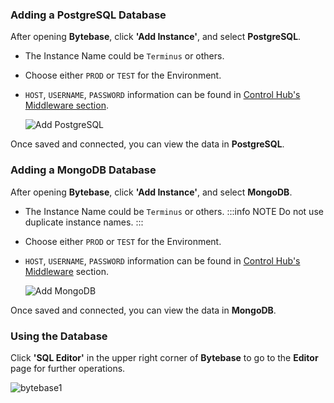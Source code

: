 ### Adding a PostgreSQL Database
After opening **Bytebase**, click **'Add Instance'**, and select **PostgreSQL**.
- The Instance Name could be `Terminus` or others.
- Choose either `PROD` or `TEST` for the Environment.
- `HOST`, `USERNAME`, `PASSWORD` information can be found in [Control Hub's Middleware section](https://docs.jointerminus.com/how-to/terminus/controlhub/middleware.html#postgres).

    ![Add PostgreSQL](https://docs.jointerminus.com/images/how-to/terminus/controlhub/middleware/09.jpg)

Once saved and connected, you can view the data in **PostgreSQL**.

### Adding a MongoDB Database
After opening **Bytebase**, click **'Add Instance'**, and select **MongoDB**.
- The Instance Name could be `Terminus` or others.
    :::info NOTE
    Do not use duplicate instance names.
    :::
- Choose either `PROD` or `TEST` for the Environment.
- `HOST`, `USERNAME`, `PASSWORD` information can be found in [Control Hub's Middleware](https://docs.jointerminus.com/how-to/terminus/controlhub/middleware.html#mongodb) section.

    ![Add MongoDB](https://docs.jointerminus.com/images/how-to/terminus/controlhub/middleware/11.jpg)

Once saved and connected, you can view the data in **MongoDB**.

### Using the Database

Click **'SQL Editor'** in the upper right corner of **Bytebase** to go to the **Editor** page for further operations.

![bytebase1](https://docs.jointerminus.com/images/how-to/terminus/controlhub/middleware/13.jpg)